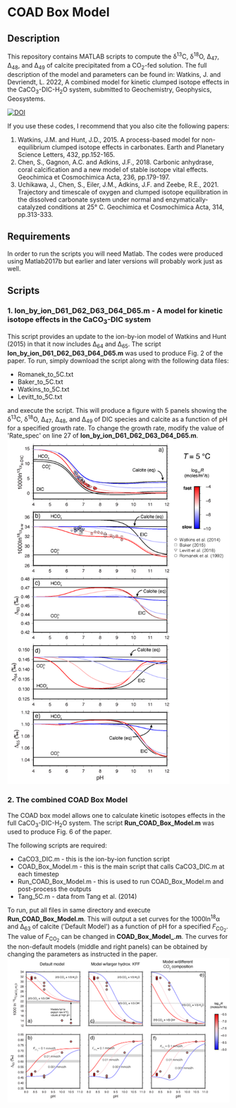 # COAD Box Model

## Description

This repository contains MATLAB scripts to compute the &delta;<sup>13</sup>C, &delta;<sup>18</sup>O, Δ<sub>47</sub>, Δ<sub>48</sub>, and Δ<sub>49</sub> of calcite precipitated from a CO<sub>2</sub>-fed solution. The full description of the model and parameters can be found in: Watkins, J. and Devriendt, L. 2022, A combined model for kinetic clumped isotope effects in the CaCO<sub>3</sub>-DIC-H<sub>2</sub>O system, submitted to Geochemistry, Geophysics, Geosystems.

[![DOI](https://zenodo.org/badge/445698824.svg)](https://zenodo.org/badge/latestdoi/445698824)

If you use these codes, I recommend that you also cite the following papers:
<ol>
	<li> Watkins, J.M. and Hunt, J.D., 2015. A process-based model for non-equilibrium clumped isotope effects in carbonates. Earth and Planetary Science Letters, 432, pp.152-165.
	<li> Chen, S., Gagnon, A.C. and Adkins, J.F., 2018. Carbonic anhydrase, coral calcification and a new model of stable isotope vital effects. Geochimica et Cosmochimica Acta, 236, pp.179-197.
	<li> Uchikawa, J., Chen, S., Eiler, J.M., Adkins, J.F. and Zeebe, R.E., 2021. Trajectory and timescale of oxygen and clumped isotope equilibration in the dissolved carbonate system under normal and enzymatically-catalyzed conditions at 25° C. Geochimica et Cosmochimica Acta, 314, pp.313-333.
</ol>

## Requirements
In order to run the scripts you will need Matlab. The codes were produced using Matlab2017b but earlier and later versions will probably work just as well. 

## Scripts

### 1. Ion_by_ion_D61_D62_D63_D64_D65.m - A model for kinetic isotope effects in the CaCO<sub>3</sub>-DIC system
This script provides an update to the ion-by-ion model of Watkins and Hunt (2015) in that it now includes &Delta;<sub>64</sub> and &Delta;<sub>65</sub>. The script <b>Ion_by_ion_D61_D62_D63_D64_D65.m</b> was used to produce Fig. 2 of the paper. To run, simply download the script along with the following data files: 
<ul>
	<li>Romanek_to_5C.txt
	<li>Baker_to_5C.txt
	<li>Watkins_to_5C.txt
	<li>Levitt_to_5C.txt
</ul>
and execute the script. This will produce a figure with 5 panels showing the &delta;<sup>13</sup>C, &delta;<sup>18</sup>O, &Delta;<sub>47</sub>, &Delta;<sub>48</sub>, and &Delta;<sub>49</sub> of DIC species and calcite as a function of pH for a specified growth rate. To change the growth rate, modify the value of 'Rate_spec' on line 27 of <b>Ion_by_ion_D61_D62_D63_D64_D65.m</b>.  

<img src="Fig_2_Ion_by_ion_D63_D64_D65_5C.png" alt="Figure 2" style="width:600px;"/>

### 2. The combined COAD Box Model
The COAD box model allows one to calculate kinetic isotopes effects in the full CaCO<sub>3</sub>-DIC-H<sub>2</sub>O system. The script <b>Run_COAD_Box_Model.m</b> was used to produce Fig. 6 of the paper.

The following scripts are required: 
<ul>
	<li>CaCO3_DIC.m - this is the ion-by-ion function script
	<li>COAD_Box_Model.m - this is the main script that calls CaCO3_DIC.m at each timestep
	<li>Run_COAD_Box_Model.m - this is used to run COAD_Box_Model.m and post-process the outputs
	<li>Tang_5C.m - data from Tang et al. (2014)
</ul>
To run, put all files in same directory and execute <b>Run_COAD_Box_Model.m</b>. This will output a set curves for the 1000ln<sup>18</sup>&alpha; and &Delta;<sub>63</sub> of calcite ('Default Model') as a function of pH for a specified <i>F</i><sub>CO<sub>2</sub></sub>.  The value of <i>F</i><sub>CO<sub>2</sub></sub> can be changed in <b>COAD_Box_Model_.m</b>. The curves for the non-default models (middle and right panels) can be obtained by changing the parameters as instructed in the paper. 

<img src="Fig_6_COAD.png" alt="Figure 3" style="width:1200px;"/>

